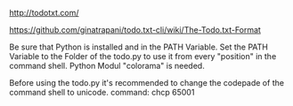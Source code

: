 http://todotxt.com/

https://github.com/ginatrapani/todo.txt-cli/wiki/The-Todo.txt-Format

Be sure that Python is installed and in the PATH Variable.
Set the PATH Variable to the Folder of the todo.py to use it from every "position" in the command shell.
Python Modul "colorama" is needed.

Before using the todo.py it's recommended to change the codepade of the command shell to unicode.
command: chcp 65001
